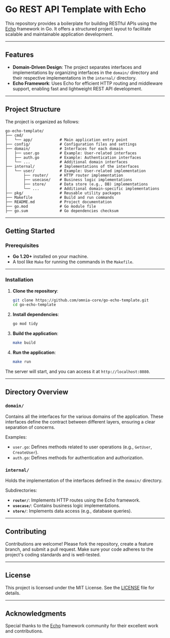 
# Go REST API Template with Echo

This repository provides a boilerplate for building RESTful APIs using the [Echo](https://echo.labstack.com/) framework in Go. It offers a structured project layout to facilitate scalable and maintainable application development.

---

## Features

- **Domain-Driven Design**: The project separates interfaces and implementations by organizing interfaces in the `domain/` directory and their respective implementations in the `internal/` directory.
- **Echo Framework**: Uses Echo for efficient HTTP routing and middleware support, enabling fast and lightweight REST API development.

---

## Project Structure

The project is organized as follows:

```
go-echo-template/
├── cmd/
│   └── app/            # Main application entry point
├── config/             # Configuration files and settings
├── domain/             # Interfaces for each domain
│   ├── user.go         # Example: User-related interfaces
│   ├── auth.go         # Example: Authentication interfaces
│   └── ...             # Additional domain interfaces
├── internal/           # Implementations of the interfaces
│   └── user/           # Example: User-related implementation
│       ├── router/     # HTTP router implementation
│       ├── usecase/    # Business logic implementations
│       ├── store/      # Data store (e.g., DB) implementations
│       └── ...         # Additional domain-specific implementations
├── pkg/                # Reusable utility packages
├── Makefile            # Build and run commands
├── README.md           # Project documentation
├── go.mod              # Go module file
├── go.sum              # Go dependencies checksum
```

---

## Getting Started

### Prerequisites

- **Go 1.20+** installed on your machine.
- A tool like `Make` for running the commands in the `Makefile`.

---

### Installation

1. **Clone the repository**:

   ```bash
   git clone https://github.com/omnia-core/go-echo-template.git
   cd go-echo-template
   ```

2. **Install dependencies**:

   ```bash
   go mod tidy
   ```

3. **Build the application**:

   ```bash
   make build
   ```

4. **Run the application**:

   ```bash
   make run
   ```

The server will start, and you can access it at `http://localhost:8080`.

---

## Directory Overview

### `domain/`
Contains all the interfaces for the various domains of the application. These interfaces define the contract between different layers, ensuring a clear separation of concerns.

Examples:
- `user.go`: Defines methods related to user operations (e.g., `GetUser`, `CreateUser`).
- `auth.go`: Defines methods for authentication and authorization.

### `internal/`
Holds the implementation of the interfaces defined in the `domain/` directory.

Subdirectories:
- **`router/`**: Implements HTTP routes using the Echo framework.
- **`usecase/`**: Contains business logic implementations.
- **`store/`**: Implements data access (e.g., database queries).

---

## Contributing

Contributions are welcome! Please fork the repository, create a feature branch, and submit a pull request. Make sure your code adheres to the project's coding standards and is well-tested.

---

## License

This project is licensed under the MIT License. See the [LICENSE](LICENSE) file for details.

---

## Acknowledgments

Special thanks to the [Echo](https://echo.labstack.com/) framework community for their excellent work and contributions.
